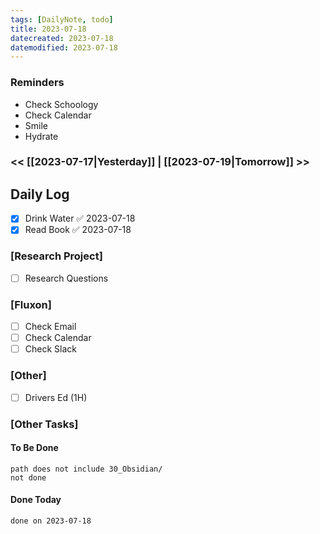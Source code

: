 ```yaml
---
tags: [DailyNote, todo]
title: 2023-07-18
datecreated: 2023-07-18
datemodified: 2023-07-18
---
```


### Reminders
- Check Schoology
- Check Calendar
- Smile
- Hydrate

### << [[2023-07-17|Yesterday]] | [[2023-07-19|Tomorrow]] >>

## Daily Log

- [x] Drink Water ✅ 2023-07-18
- [x] Read Book ✅ 2023-07-18

### [Research Project]

 - [ ] Research Questions

### [Fluxon]

- [ ] Check Email
- [ ] Check Calendar
- [ ] Check Slack

### [Other]

- [ ] Drivers Ed (1H)

### [Other Tasks]

#### To Be Done

```tasks
path does not include 30_Obsidian/
not done
```

#### Done Today

```tasks
done on 2023-07-18
```